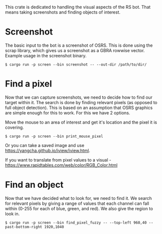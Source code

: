 This crate is dedicated to handling the visual aspects of the RS bot. That means taking screenshots and finding objects of interest.

# Screenshot

The basic input to the bot is a screenshot of OSRS. This is done using the scrap library, which gives us a screenshot as a GBRA rowwise vector. Example usage in the screenshot binary.

```
$ cargo run -p screen --bin screenshot -- --out-dir /path/to/dir/
```

# Find a pixel

Now that we can capture screenshots, we need to decide how to find our target within it. The search is done by finding relevant pixels (as opposed to full object detection). This is based on an assumption that OSRS graphics are simple enough for this to work. For this we have 2 options.

Move the mouse to an area of interest and get it's location and the pixel it is covering.
```
$ cargo run -p screen --bin print_mouse_pixel
```

Or you can take a saved image and use https://yangcha.github.io/iview/iview.html.

If you want to translate from pixel values to a visual - https://www.rapidtables.com/web/color/RGB_Color.html

# Find an object

Now that we have decided what to look for, we need to find it. We search for relevant pixels by giving a range of values that each channel can fall within (0-255 for each of blue, green, and red). We also give the region to look in.

```
$ cargo run -p screen --bin find_pixel_fuzzy -- --top-left 960,40 --past-bottom-right 1920,1040
```